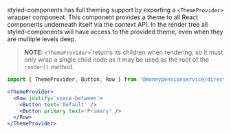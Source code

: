 styled-components has full theming support by exporting a `<ThemeProvider>` wrapper component. This component provides a theme to all React components underneath itself via the context API. In the render tree all styled-components will have access to the provided theme, even when they are multiple levels deep.

> **NOTE:**
> `<ThemeProvider>` returns its children when rendering, so it must only wrap a single child node as it may be used as the root of the `render()` method.

```jsx
import { ThemeProvider, Button, Row } from '@moneypensionservice/directories';

<ThemeProvider>
  <Row justify='space-between'>
    <Button text='Default' />
    <Button primary text='Primary' />
  </Row>
</ThemeProvider>
```
